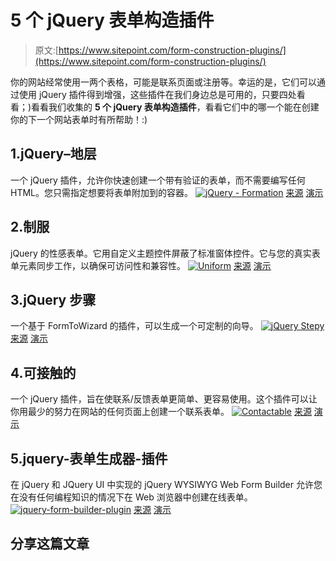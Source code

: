 # 5 个 jQuery 表单构造插件

> 原文:[https://www.sitepoint.com/form-construction-plugins/](https://www.sitepoint.com/form-construction-plugins/)

你的网站经常使用一两个表格，可能是联系页面或注册等。幸运的是，它们可以通过使用 jQuery 插件得到增强，这些插件在我们身边总是可用的，只要四处看看；)看看我们收集的 **5 个 jQuery 表单构造插件**，看看它们中的哪一个能在创建你的下一个网站表单时有所帮助！:)

## 1.jQuery–地层

一个 jQuery 插件，允许你快速创建一个带有验证的表单，而不需要编写任何 HTML。您只需指定想要将表单附加到的容器。
[![jQuery - Formation](../Images/c2532f7fd63b37ab1d99d4bc05abbedf.png)](http://mattnull.com/formation) 
[来源](http://mattnull.com/formation) [演示](http://mattnull.com/formation)

## 2.制服

jQuery 的性感表单。它用自定义主题控件屏蔽了标准窗体控件。它与您的真实表单元素同步工作，以确保可访问性和兼容性。
[![Uniform](../Images/1eb869c96c2f2674ed2cfe3ccd151c72.png)](http://uniformjs.com/) 
[来源](http://uniformjs.com/) [演示](http://uniformjs.com/#example)

## 3.jQuery 步骤

一个基于 FormToWizard 的插件，可以生成一个可定制的向导。
[![jQuery Stepy](../Images/5149ad6e59cfb8658559d28980abc07c.png)](https://github.com/wbotelhos/stepy#readme) 
[来源](https://github.com/wbotelhos/stepy#readme) [演示](https://github.com/wbotelhos/stepy#readme)

## 4.可接触的

一个 jQuery 插件，旨在使联系/反馈表单更简单、更容易使用。这个插件可以让你用最少的努力在网站的任何页面上创建一个联系表单。
[![Contactable](../Images/6348668eb5dbb003c1a4a0612d3cfbd3.png)](http://theodin.co.uk/blog/ajax/contactable-jquery-plugin.html) 
[来源](http://theodin.co.uk/blog/ajax/contactable-jquery-plugin.html) [演示](http://plugins.theodin.co.uk/jquery/contactable.1.3/index.html)

## 5.jquery-表单生成器-插件

在 jQuery 和 JQuery UI 中实现的 jQuery WYSIWYG Web Form Builder 允许您在没有任何编程知识的情况下在 Web 浏览器中创建在线表单。
[![jquery-form-builder-plugin](../Images/591b26d99331aed138b926b801c8ffbb.png)](http://code.google.com/p/jquery-form-builder-plugin/) 
[来源](http://code.google.com/p/jquery-form-builder-plugin/) [演示](http://jquery-form-builder-plugin.appspot.com/)

## 分享这篇文章